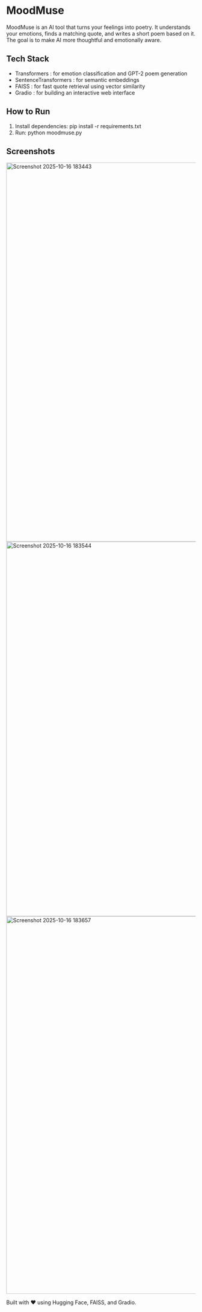 # MoodMuse
MoodMuse is an AI tool that turns your feelings into poetry. It understands your emotions, finds a matching quote, and writes a short poem based on it. The goal is to make AI more thoughtful and emotionally aware.

## Tech Stack
- Transformers : for emotion classification and GPT-2 poem generation
- SentenceTransformers : for semantic embeddings
- FAISS : for fast quote retrieval using vector similarity
- Gradio : for building an interactive web interface

## How to Run
1. Install dependencies:
   pip install -r requirements.txt
2. Run:
   python moodmuse.py

## Screenshots
<img width="1908" height="1007" alt="Screenshot 2025-10-16 183443" src="https://github.com/user-attachments/assets/42edf9a5-4638-4a80-b3be-5ebfe5277cb8" />

<img width="1914" height="995" alt="Screenshot 2025-10-16 183544" src="https://github.com/user-attachments/assets/4417e4cf-9b8f-4bd2-8913-ca5cc11a412a" />

<img width="1907" height="1003" alt="Screenshot 2025-10-16 183657" src="https://github.com/user-attachments/assets/7a41ce01-ba47-478d-aa6e-a44ec3b4ffcc" />

Built with ❤️ using Hugging Face, FAISS, and Gradio.


   

